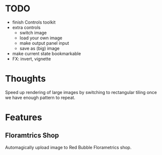 # TODO

* finish Controls toolkit
* extra controls
  * switch image
  * load your own image
  * make output panel input
  * save as (big) image
* make current state bookmarkable
* FX: invert, vignette

# Thoughts

Speed up rendering of large images by switching to rectangular tiling
once we have enough pattern to repeat.

# Features

## Floramtrics Shop

Automagically upload image to Red Bubble Florametrics shop.

